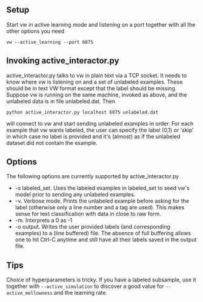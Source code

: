 ## Setup
Start vw in active learning mode and listening on a port together with all the other options you need

`vw --active_learning --port 6075`

## Invoking active_interactor.py
active_interactor.py talks to vw in plain text via a TCP socket. It needs to know where vw is listening on and a set of unlabeled examples. These should be in text VW format except that the label should be missing. Suppose vw is running on the same machine, invoked as above, and the unlabeled data is in file unlabeled.dat. Then

`python active_interactor.py localhost 6075 unlabeled.dat` 

will connect to vw and start sending unlabeled examples in order. For each example that vw wants labeled, the user can specify the label (0,1) or 'skip' in which case no label is provided and it's (almost) as if the unlabeled dataset did not contain the example.

## Options
The following options are currently supported  by active_interactor.py
* -s labeled_set. Uses the labeled examples in labeled_set to seed vw's model prior to sending any unlabeled examples.
* -v. Verbose mode. Prints the unlabeled example before asking for the label (otherwise only a line number and a tag are used). This makes sense for text classification with data in close to raw form.
* -m. Interprets a 0 as -1
* -o output. Writes the user provided labels (and corresponding examples) to a (line buffered) file. The absence of full buffering allows one to hit Ctrl-C anytime and still have all their labels saved in the output file.

## Tips
Choice of hyperparameters is tricky. If you have a labeled subsample, use it together with `--active_simulation` to discover a good value for `--active_mellowness` and the learning rate.
